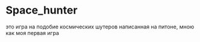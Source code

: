 # Space_hunter
это игра на подобие космических шутеров написанная на питоне, мною как моя первая игра 
